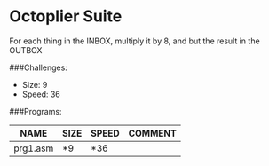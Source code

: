# Octoplier Suite

For each thing in the INBOX, multiply it by 8, and but the result in the OUTBOX

###Challenges:
- Size:  9
- Speed: 36

###Programs:

|NAME|SIZE|SPEED|COMMENT|
| --- | --- | --- | --- |
|prg1.asm| *9|*36|
